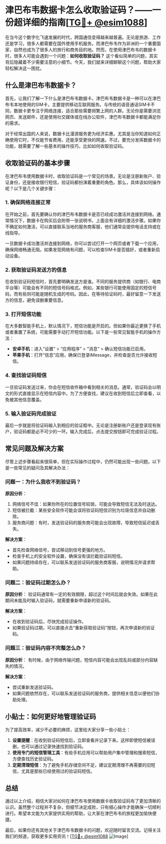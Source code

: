 # 津巴布韦数据卡怎么收取验证码？——一份超详细的指南[[TG💪+ @esim1088](https://t.me/s/esim1088)]

在当今这个数字化飞速发展的时代，跨国通信变得越来越普遍。无论是旅游、工作还是学习，很多人都需要在国外使用手机服务。而津巴布韦作为非洲的一个重要国家，自然也成为了很多人的旅行和商务目的地。然而，在使用津巴布韦的数据卡时，很多人可能会遇到一个问题：**如何收取验证码？** 这个看似简单的问题，其实背后隐藏着不少需要注意的小细节。今天，我们就来详细聊聊这个问题，帮助大家轻松解决这一困扰。

## 什么是津巴布韦数据卡？

首先，让我们了解一下什么是津巴布韦数据卡。津巴布韦数据卡是一种可以在津巴布韦本地使用的SIM卡，主要提供移动互联网服务。与传统的语音通话SIM卡不同，数据卡更专注于网络连接，适合那些需要频繁上网的人群。无论你是需要浏览网页、发送邮件，还是使用社交媒体或在线办公软件，津巴布韦数据卡都能满足你的需求。

对于经常出国的人来说，数据卡比漫游服务更为经济实惠。尤其是当你知道如何正确使用它时，不仅能节省费用，还能享受更快的网速。不过，要充分发挥数据卡的功能，就需要了解一些基本的操作技巧，比如如何收取验证码。

## 收取验证码的基本步骤

在津巴布韦使用数据卡时，收取验证码是一个常见的场景。无论是注册新账户、验证身份，还是接收银行短信，验证码都扮演着重要的角色。那么，具体该如何操作呢？以下是几个关键步骤：

### 1. 确保网络连接正常

在开始之前，首先要确认你的津巴布韦数据卡是否已经成功激活并连接到网络。通常情况下，数据卡在购买后会附带一张说明书，上面会有详细的激活步骤。如果你不确定如何激活，可以直接联系当地的服务商客服，他们通常会提供电话支持或在线指导。

一旦数据卡成功激活并连接到网络，你可以尝试打开一个网页或者下载一个应用，确保网络畅通无阻。如果发现网络有问题，可以检查SIM卡是否插好，或者重新启动设备。

### 2. 获取验证码发送方的信息

在收到验证码短信时，首先要明确发送方是谁。不同的服务提供商（如银行、电商平台等）可能会有不同的短信号码格式。例如，某些银行可能使用固定的短信号码，而有些则可能是随机生成的号码。因此，在等待验证码时，最好留意一下发送方的信息，避免误删重要信息。

### 3. 打开短信功能

在大多数智能手机上，默认情况下，短信功能是开启的。但如果你最近更换了手机或者重置了系统，可能需要手动打开短信功能。以下是一些常见智能手机的操作方法：

- **安卓手机**：进入“设置” > “应用程序” > “消息” > 确认短信功能已启用。
- **苹果手机**：打开“信息”应用，确保已登录iMessage，并检查是否允许接收短信。

### 4. 查找验证码短信

一旦验证码发送过来，你会在短信收件箱中看到相关的消息。通常，验证码会以明文的形式直接显示在短信内容中。为了方便查找，建议在收到短信后立即查看，以免被其他信息覆盖。

### 5. 输入验证码完成验证

最后一步就是将验证码输入到相应的验证框中。无论是注册新账户还是登录现有账户，验证码都是必不可少的一环。输入完成后，点击提交按钮即可完成验证过程。

## 常见问题及解决方案

尽管上述步骤看起来很简单，但在实际操作过程中，仍然可能出现一些问题。以下是一些常见的疑问及其解决办法：

### 问题一：为什么我收不到验证码？

**原因分析**：
1. 网络信号不佳：如果你所在的位置信号较弱，可能会导致短信无法及时送达。
2. 短信被拦截：某些安全软件可能会误将验证码短信识别为垃圾信息并自动删除。
3. 服务商问题：有时，发送验证码的服务商可能会出现故障，导致短信延迟或丢失。

**解决方案**：
- 首先检查网络信号，尝试移动到信号更强的地方。
- 检查手机上的安全软件设置，确保没有误拦截验证码短信。
- 如果问题持续存在，可以联系发送验证码的服务商客服，说明情况并请求帮助。

### 问题二：验证码过期怎么办？

**原因分析**：
验证码通常有一定的有效期限，超过这个时间后就会失效。如果在此期间未能及时输入验证码，就需要重新申请新的验证码。

**解决方案**：
- 在收到验证码后，尽快完成验证操作。
- 如果验证码过期，可以直接点击“重新获取验证码”按钮，再次申请新的验证码。

### 问题三：验证码内容不完整怎么办？

**原因分析**：
有时候，由于网络传输问题，短信内容可能会出现乱码或部分内容缺失的情况。

**解决方案**：
- 尝试重新发送验证码。
- 如果问题依然存在，可以联系发送验证码的服务商，提供相关信息以便他们协助处理。

## 小贴士：如何更好地管理验证码

为了提高效率，减少不必要的麻烦，这里给大家分享一些小贴士：

1. **设置提醒**：在收到验证码短信后，立即查看并记录下来。这样即使短信被误删，也可以通过记录快速找到验证码。
2. **使用专门的短信管理工具**：有些手机应用可以帮助用户集中管理和搜索短信，方便查找历史验证码。
3. **定期清理短信**：为了避免手机存储空间不足，建议定期清理不再需要的旧短信，尤其是那些已经使用过的验证码短信。

## 总结

通过以上介绍，相信大家对如何在津巴布韦使用数据卡收取验证码有了更加清晰的认识。虽然整个过程并不复杂，但细节决定成败，只有细心操作才能确保一切顺利进行。希望本文能为大家提供实用的帮助，让大家在津巴布韦的旅程更加愉快便捷。

最后，如果你还有其他关于津巴布韦数据卡的问题，欢迎随时留言交流。记得关注我们的频道，获取更多实用资讯！[[TG💪+ @esim1088](https://t.me/s/esim1088) ![Image](https://i.postimg.cc/4NQfJmqS/Snipaste-2025-05-13-00-14-12.png)]